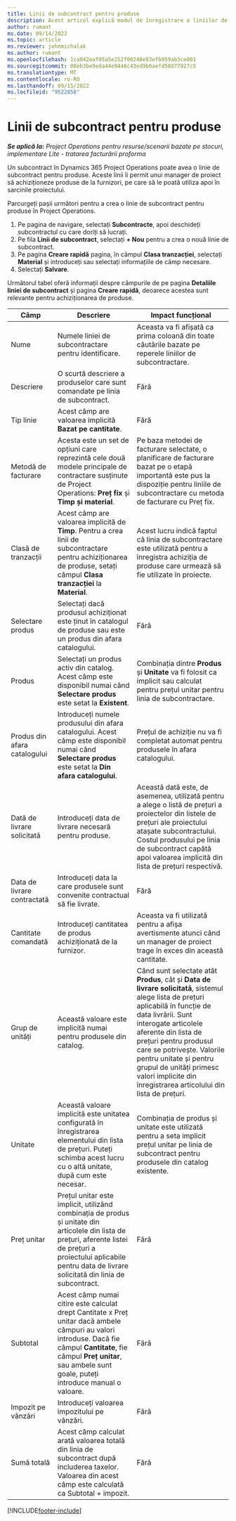 ```yaml
---
title: Linii de subcontract pentru produse
description: Acest articol explică modul de înregistrare a liniilor de subcontractare pentru produse și utilizarea diferitelor câmpuri pentru înregistrarea achizițiilor de produse de la furnizori.
author: rumant
ms.date: 09/14/2022
ms.topic: article
ms.reviewer: johnmichalak
ms.author: rumant
ms.openlocfilehash: 1ca042eaf95a5e252f00248e83efb959ab3ce801
ms.sourcegitcommit: 08eb3be9eda44e9446c43ed9b6aefd58d77927c5
ms.translationtype: MT
ms.contentlocale: ro-RO
ms.lasthandoff: 09/15/2022
ms.locfileid: "9522858"
---
```

# <a name="subcontract-lines-for-products"></a>Linii de subcontract pentru produse

_**Se aplică la:** Project Operations pentru resurse/scenarii bazate pe stocuri, implementare Lite - tratarea facturării proforma_

Un subcontract în Dynamics 365 Project Operations poate avea o linie de subcontract pentru produse. Aceste linii îi permit unui manager de proiect să achiziționeze produse de la furnizori, pe care să le poată utiliza apoi în sarcinile proiectului.

Parcurgeți pașii următori pentru a crea o linie de subcontract pentru produse în Project Operations.

1. Pe pagina de navigare, selectați **Subcontracte**, apoi deschideți subcontractul cu care doriți să lucrați. 
2. Pe fila **Linii de subcontract**, selectați **+ Nou** pentru a crea o nouă linie de subcontract.
3. Pe pagina **Creare rapidă** pagina, în câmpul **Clasa tranzacției**, selectați **Material** și introduceți sau selectați informațiile de câmp necesare. 
4. Selectați **Salvare**.

Următorul tabel oferă informații despre câmpurile de pe pagina **Detaliile liniei de subcontract** și pagina **Creare rapidă**, deoarece acestea sunt relevante pentru achiziționarea de produse.

| Câmp | Descriere | Impact funcțional|
| ----- | ----------- | ----------- |
| Nume | Numele liniei de subcontractare pentru identificare. |Aceasta va fi afișată ca prima coloană din toate căutările bazate pe reperele liniilor de subcontractare.
| Descriere | O scurtă descriere a produselor care sunt comandate pe linia de subcontract. | Fără |
| Tip linie | Acest câmp are valoarea implicită **Bazat pe cantitate**. |Fără |
| Metodă de facturare | Acesta este un set de opțiuni care reprezintă cele două modele principale de contractare susținute de Project Operations: **Preț fix** și **Timp și material**. | Pe baza metodei de facturare selectate, o planificare de facturare bazat pe o etapă importantă este pus la dispoziție pentru liniile de subcontractare cu metoda de facturare cu Preț fix. |
| Clasă de tranzacții |Acest câmp are valoarea implicită de  **Timp**. Pentru a crea linii de subcontractare pentru achiziționarea de produse, setați câmpul  **Clasa tranzacției**  la  **Material**.  | Acest lucru indică faptul că linia de subcontractare este utilizată pentru a înregistra achiziția de produse care urmează să fie utilizate în proiecte. |
| Selectare produs | Selectați dacă produsul achiziționat este ținut în catalogul de produse sau este un produs din afara catalogului. |Fără |
| Produs | Selectați un produs activ din catalog. Acest câmp este disponibil numai când **Selectare produs** este setat la **Existent**. |Combinația dintre **Produs** și **Unitate** va fi folosit ca implicit sau calculat pentru prețul unitar pentru linia de subcontractare.
| Produs din afara catalogului | Introduceți numele produsului din afara catalogului. Acest câmp este disponibil numai când **Selectare produs** este setat la **Din afara catalogului**.  |Prețul de achiziție nu va fi completat automat pentru produsele în afara catalogului.|
| Dată de livrare solicitată | Introduceți data de livrare necesară pentru produse.| Această dată este, de asemenea, utilizată pentru a alege o listă de prețuri a proiectelor din listele de prețuri ale proiectului atașate subcontractului. Costul produsului pe linia de subcontract capătă apoi valoarea implicită din lista de prețuri respectivă. |
| Data de livrare contractată | Introduceți data la care produsele sunt convenite contractual să fie livrate.  |Fără|
| Cantitate comandată | Introduceți cantitatea de produs achiziționată de la furnizor.| Aceasta va fi utilizată pentru a afișa avertismente atunci când un manager de proiect trage în exces din această cantitate.|
| Grup de unități | Această valoare este implicită numai pentru produsele din catalog. |Când sunt selectate atât **Produs**, cât și **Data de livrare solicitată**, sistemul alege lista de prețuri aplicabilă în funcție de data livrării. Sunt interogate articolele aferente din lista de prețuri pentru produsul care se potrivește. Valorile pentru unitate și pentru grupul de unități primesc valori implicite din înregistrarea articolului din lista de prețuri. |
| Unitate | Această valoare implicită este unitatea configurată în înregistrarea elementului din lista de prețuri. Puteți schimba acest lucru cu o altă unitate, după cum este necesar.| Combinația de produs și unitate este utilizată pentru a seta implicit prețul unitar pe linia de subcontract pentru produsele din catalog existente. |
| Preț unitar | Prețul unitar este implicit, utilizând combinația de produs și unitate din articolele din lista de prețuri, aferente listei de prețuri a proiectului aplicabile pentru data de livrare solicitată din linia de subcontract.  |Fără |
| Subtotal | Acest câmp numai citire este calculat drept Cantitate x Preț unitar dacă ambele câmpuri au valori introduse. Dacă fie câmpul **Cantitate**, fie câmpul **Preț unitar**, sau ambele sunt goale, puteți introduce manual o valoare.  |Fără |
| Impozit pe vânzări | Introduceți valoarea impozitului pe vânzări. |Fără |
| Sumă totală | Acest câmp calculat arată valoarea totală din linia de subcontract după includerea taxelor. Valoarea din acest câmp este calculată ca Subtotal + impozit. |Fără |


[!INCLUDE[footer-include](../../includes/footer-banner.md)]
